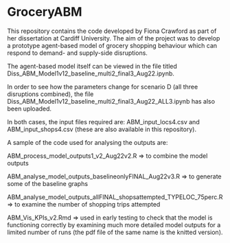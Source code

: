# GroceryABM

This repository contains the code developed by Fiona Crawford as part of her dissertation at Cardiff University.  The aim of the project was to develop a prototype agent-based model of grocery shopping behaviour which can respond to demand- and supply-side disruptions.

The agent-based model itself can be viewed in the file titled Diss_ABM_Model1v12_baseline_multi2_final3_Aug22.ipynb.  

In order to see how the parameters change for scenario D (all three disruptions combined), the file Diss_ABM_Model1v12_baseline_multi2_final3_Aug22_ALL3.ipynb has also been uploaded.  

In both cases, the input files required are: ABM_input_locs4.csv and ABM_input_shops4.csv (these are also available in this repository).






A sample of the code used for analysing the outputs are:

ABM_process_model_outputs1_v2_Aug22v2.R => to combine the model outputs

ABM_analyse_model_outputs_baselineonlyFINAL_Aug22v3.R => to generate some of the baseline graphs

ABM_analyse_model_outputs_allFINAL_shopsattempted_TYPELOC_75perc.R => to examine the number of shopping trips attempted

ABM_Vis_KPIs_v2.Rmd => used in early testing to check that the model is functioning correctly by examining much more detailed model outputs for a limited number of runs (the pdf file of the same name is the knitted version).
